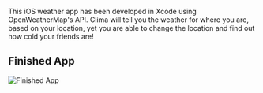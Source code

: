 This iOS weather app has been developed in Xcode using OpenWeatherMap's API.
Clima will tell you the weather for where you are, based on your location, yet you are able to change the location and find out how cold your friends are!

## Finished App
![Finished App](https://github.com/londonappbrewery/Images/blob/master/Clima.gif)

